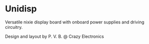 # Unidisp
Versatile nixie display board with onboard power supplies and driving circuitry.

Design and layout by P. V. B. @ Crazy Electronics
